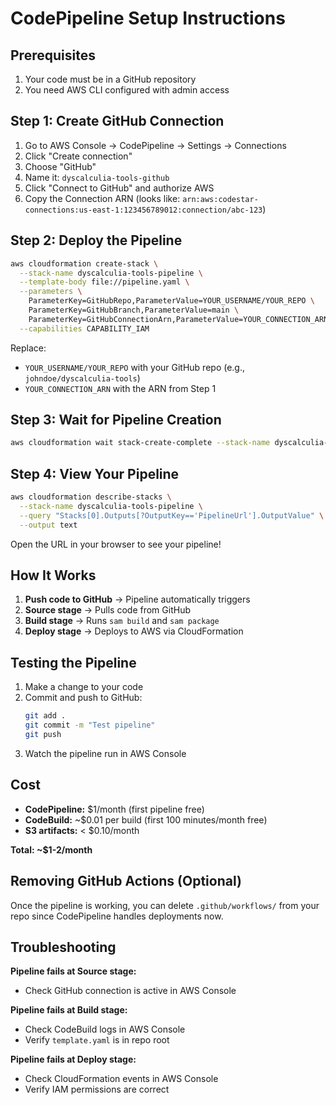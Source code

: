 # CodePipeline Setup Instructions

## Prerequisites
1. Your code must be in a GitHub repository
2. You need AWS CLI configured with admin access

## Step 1: Create GitHub Connection

1. Go to AWS Console → CodePipeline → Settings → Connections
2. Click "Create connection"
3. Choose "GitHub"
4. Name it: `dyscalculia-tools-github`
5. Click "Connect to GitHub" and authorize AWS
6. Copy the Connection ARN (looks like: `arn:aws:codestar-connections:us-east-1:123456789012:connection/abc-123`)

## Step 2: Deploy the Pipeline

```bash
aws cloudformation create-stack \
  --stack-name dyscalculia-tools-pipeline \
  --template-body file://pipeline.yaml \
  --parameters \
    ParameterKey=GitHubRepo,ParameterValue=YOUR_USERNAME/YOUR_REPO \
    ParameterKey=GitHubBranch,ParameterValue=main \
    ParameterKey=GitHubConnectionArn,ParameterValue=YOUR_CONNECTION_ARN \
  --capabilities CAPABILITY_IAM
```

Replace:
- `YOUR_USERNAME/YOUR_REPO` with your GitHub repo (e.g., `johndoe/dyscalculia-tools`)
- `YOUR_CONNECTION_ARN` with the ARN from Step 1

## Step 3: Wait for Pipeline Creation

```bash
aws cloudformation wait stack-create-complete --stack-name dyscalculia-tools-pipeline
```

## Step 4: View Your Pipeline

```bash
aws cloudformation describe-stacks \
  --stack-name dyscalculia-tools-pipeline \
  --query "Stacks[0].Outputs[?OutputKey=='PipelineUrl'].OutputValue" \
  --output text
```

Open the URL in your browser to see your pipeline!

## How It Works

1. **Push code to GitHub** → Pipeline automatically triggers
2. **Source stage** → Pulls code from GitHub
3. **Build stage** → Runs `sam build` and `sam package`
4. **Deploy stage** → Deploys to AWS via CloudFormation

## Testing the Pipeline

1. Make a change to your code
2. Commit and push to GitHub:
   ```bash
   git add .
   git commit -m "Test pipeline"
   git push
   ```
3. Watch the pipeline run in AWS Console

## Cost

- **CodePipeline:** $1/month (first pipeline free)
- **CodeBuild:** ~$0.01 per build (first 100 minutes/month free)
- **S3 artifacts:** < $0.10/month

**Total: ~$1-2/month**

## Removing GitHub Actions (Optional)

Once the pipeline is working, you can delete `.github/workflows/` from your repo since CodePipeline handles deployments now.

## Troubleshooting

**Pipeline fails at Source stage:**
- Check GitHub connection is active in AWS Console

**Pipeline fails at Build stage:**
- Check CodeBuild logs in AWS Console
- Verify `template.yaml` is in repo root

**Pipeline fails at Deploy stage:**
- Check CloudFormation events in AWS Console
- Verify IAM permissions are correct
